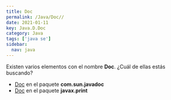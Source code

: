```yaml
---
title: Doc
permalink: /Java/Doc//
date: 2021-01-11
key: Java.D.Doc
category: Java
tags: ['java se']
sidebar: 
  nav: java
---
```


Existen varios elementos con el nombre **Doc**. ¿Cuál de ellas estás buscando?
<ul>
<li><a href="/Java/Doc-com-sun-javadoc/">Doc</a> en el paquete <strong>com.sun.javadoc</strong></li>
<li><a href="/Java/Doc-javax-print/">Doc</a> en el paquete <strong>javax.print</strong></li>
<ul>
